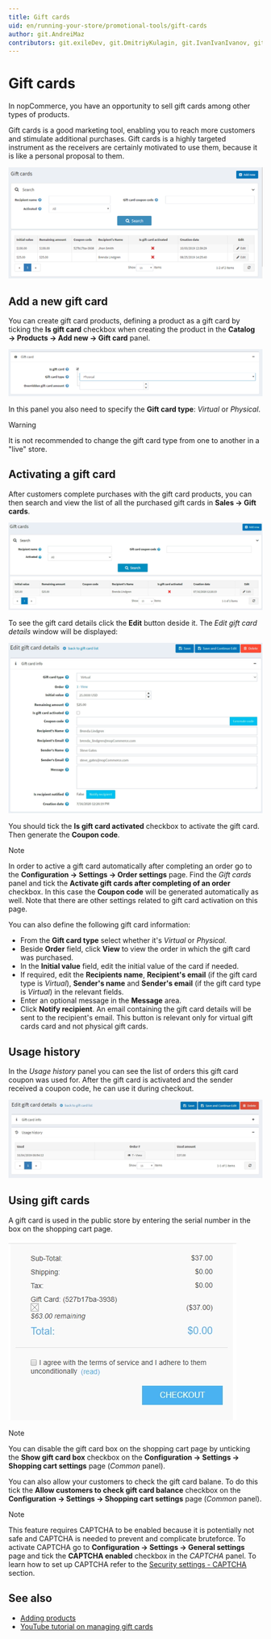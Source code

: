 ```yaml
---
title: Gift cards
uid: en/running-your-store/promotional-tools/gift-cards
author: git.AndreiMaz
contributors: git.exileDev, git.DmitriyKulagin, git.IvanIvanIvanov, git.mariannk
---
```


# Gift cards

In nopCommerce, you have an opportunity to sell gift cards among other types of products.

Gift cards is a good marketing tool, enabling you to reach more customers and stimulate additional purchases. Gift cards is a highly targeted instrument as the receivers are certainly motivated to use them, because it is like a personal proposal to them.

![nopCommerce gift card](_static/gift-cards/gift_main.png)

## Add a new gift card

You can create gift card products, defining a product as a gift card by ticking the **Is gift card** checkbox when creating the product in the **Catalog → Products → Add new → Gift card** panel.

![Is gift card](_static/gift-cards/is_gift_card.png)

In this panel you also need to specify the **Gift card type**: *Virtual* or *Physical*.

> [!WARNING] 
> 
> It is not recommended to change the gift card type from one to another in a "live" store.

## Activating a gift card

After customers complete purchases with the gift card products, you can then search and view the list of all the purchased gift cards in **Sales → Gift cards**.

![Gift cards](_static/gift-cards/gift-cards.jpg)

To see the gift card details click the **Edit** button deside it. The *Edit gift card details* window will be displayed:

![Edit gift card](_static/gift-cards/gift-card-edit.jpg)

You should tick the **Is gift card activated** checkbox to activate the gift card. Then generate the **Coupon code**.

> [!NOTE]
> 
> In order to active a gift card automatically after completing an order go to the **Configuration → Settings → Order settings** page. Find the *Gift cards* panel and tick the **Activate gift cards after completing of an order** checkbox. In this case the **Coupon code** will be generated automatically as well. Note that there are other settings related to gift card activation on this page.

You can also define the following gift card information:

- From the **Gift card type** select whether it's *Virtual* or *Physical*.
- Beside **Order** field, click **View** to view the order in which the gift card was purchased.
- In the **Initial value** field, edit the initial value of the card if needed.
- If required, edit the **Recipients name**, **Recipient's email** (if the gift card type is *Virtual*), **Sender's name** and **Sender's email** (if the gift card type is *Virtual*) in the relevant fields.
- Enter an optional message in the **Message** area.
- Click **Notify recipient**. An email containing the gift card details will be sent to the recipient's email. This button is relevant only for virtual gift cards card and not physical gift cards.

## Usage history

In the *Usage history* panel you can see the list of orders this gift card coupon was used for. After the gift card is activated and the sender received a coupon code, he can use it during checkout.

![Gift card usage history](_static/gift-cards/gift-usage.jpg)

## Using gift cards

A gift card is used in the public store by entering the serial number in the box on the shopping cart page.

![Using gift card](_static/gift-cards/using-geft-cards.jpg)

> [!NOTE]
> 
> You can disable the gift card box on the shopping cart page by unticking the **Show gift card box** checkbox on the **Configuration → Settings → Shopping cart settings** page (*Common* panel).

You can also allow your customers to check the gift card balane. To do this tick the **Allow customers to check gift card balance** checkbox on the **Configuration → Settings → Shopping cart settings** page (*Common* panel).

> [!NOTE]
> 
> This feature requires CAPTCHA to be enabled because it is potentially not safe and CAPTCHA is needed to prevent and complicate bruteforce. To activate CAPTCHA go to **Configuration → Settings → General settings** page and tick the **CAPTCHA enabled** checkbox in the *CAPTCHA* panel. To learn how to set up CAPTCHA refer to the [Security settings - CAPTCHA](xref:en/getting-started/advanced-configuration/security-settings#captcha) section.

## See also

- [Adding products](xref:en/running-your-store/catalog/products/add-products)
- [YouTube tutorial on managing gift cards](https://www.youtube.com/watch?v=4SJ7uBZGas0&index=4&list=PLnL_aDfmRHwsbhj621A-RFb1KnzeFxYz4)
